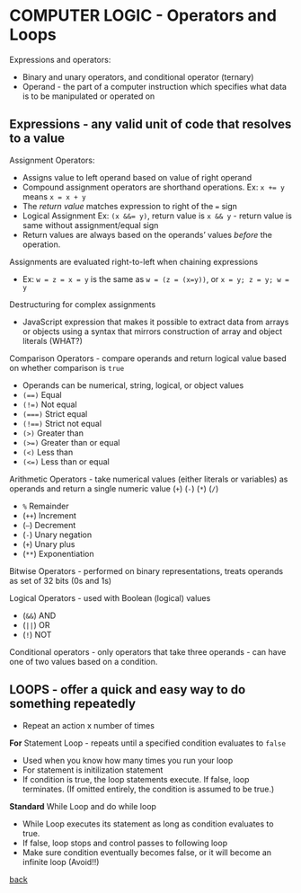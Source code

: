 # COMPUTER LOGIC - Operators and Loops

Expressions and operators:

- Binary and unary operators, and conditional operator (ternary)
- Operand - the part of a computer instruction which specifies what data is to be manipulated or operated on

## **Expressions** - any valid unit of code that resolves to a value

Assignment Operators:

- Assigns value to left operand based on value of right operand
- Compound assignment operators are shorthand operations. Ex: `x += y` means `x = x + y`
- The *return value* matches expression to right of the `=` sign
- Logical Assignment Ex: `(x &&= y)`, return value is `x && y` - return value is same without assignment/equal sign
- Return values are always based on the operands’ values *before* the operation.

Assignments are evaluated right-to-left when chaining expressions

- Ex: `w = z = x = y` is the same as `w = (z = (x=y))`, or `x = y; z = y; w = y`

Destructuring for complex assignments

- JavaScript expression that makes it possible to extract data from arrays or objects using a syntax that mirrors construction of array and object literals (WHAT?)

Comparison Operators - compare operands and return logical value based on whether comparison is `true`

- Operands can be numerical, string, logical, or object values
- `(==)` Equal
- `(!=)` Not equal
- `(===)` Strict equal
- `(!==)` Strict not equal
- `(>)` Greater than
- `(>=)` Greater than or equal
- `(<)` Less than
- `(<=)` Less than or equal

Arithmetic Operators - take numerical values (either literals or variables) as operands and return a single numeric value (`+`) (`-`) (`*`) (`/`)

- `%` Remainder
- (`++`) Increment
- (`—`) Decrement
- (`-`) Unary negation
- (`+`) Unary plus
- (`**`) Exponentiation

Bitwise Operators - performed on binary representations, treats operands as set of 32 bits (0s and 1s)

Logical Operators - used with Boolean (logical) values

- (`&&`) AND
- (`||`) OR
- (`!`) NOT

Conditional operators - only operators that take three operands - can have one of two values based on a condition.

## **LOOPS - offer a quick and easy way to do something repeatedly**

- Repeat an action x number of times

**For** Statement Loop - repeats until a specified condition evaluates to `false`

- Used when you know how many times you run your loop
- For statement is initilization statement
- If condition is true, the loop statements execute. If false, loop terminates. (If omitted entirely, the condition is assumed to be true.)

**Standard** While Loop and do while loop

- While Loop executes its statement as long as condition evaluates to true.
- If false, loop stops and control passes to following loop
- Make sure condition eventually becomes false, or it will become an infinite loop (Avoid!!)

[back](README.md)
